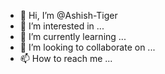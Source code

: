 - 👋 Hi, I’m @Ashish-Tiger
- 👀 I’m interested in ...
- 🌱 I’m currently learning ...
- 💞️ I’m looking to collaborate on ...
- 📫 How to reach me ...

<!---
Ashish-Tiger/Ashish-Tiger is a ✨ special ✨ repository because its `README.md` (this file) appears on your GitHub profile.
You can click the Preview link to take a look at your changes.
--->

